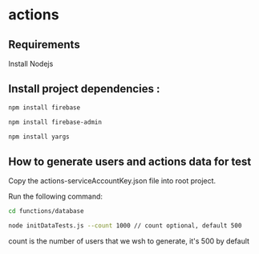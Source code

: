 # actions

## Requirements

Install Nodejs

## Install project dependencies : 

```bash
npm install firebase
```

```bash
npm install firebase-admin
```

```bash
npm install yargs
```

## How to generate users and actions data for test 

Copy the actions-serviceAccountKey.json file into root project.

Run the following command:

```bash
cd functions/database
```

```bash
node initDataTests.js --count 1000 // count optional, default 500
```

count is the number of users that we wsh to generate, it's 500 by default
